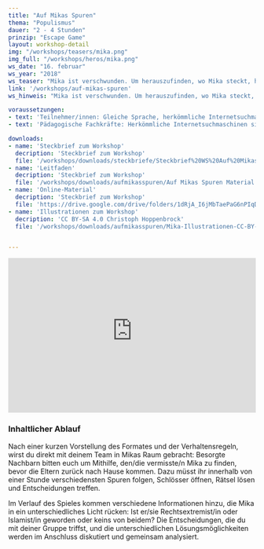 ```yaml
---
title: "Auf Mikas Spuren"
thema: "Populismus"
dauer: "2 - 4 Stunden"
prinzip: "Escape Game"
layout: workshop-detail
img: "/workshops/teasers/mika.png"
img_full: "/workshops/heros/mika.png"
ws_date: "16. februar"
ws_year: "2018"
ws_teaser: "Mika ist verschwunden. Um herauszufinden, wo Mika steckt, hast du eine Stunde Zeit, um in seinem Zimmer auf Spurensuche zu gehen und das Rätsel zu lösen!"
link: '/workshops/auf-mikas-spuren'
ws_hinweis: "Mika ist verschwunden. Um herauszufinden, wo Mika steckt, hast du eine Stunde Zeit, um in seinem Zimmer auf Spurensuche zu gehen und das Rätsel zu lösen!"

voraussetzungen:
- text: 'Teilnehmer/innen: Gleiche Sprache, herkömmliche Internetsuchmaschinen sind bekannt'
- text: 'Pädagogische Fachkräfte: Herkömmliche Internetsuchmaschinen sind bekannt, Interesse an Methoden zu Fake News'

downloads:
- name: 'Steckbrief zum Workshop'
  decription: 'Steckbrief zum Workshop'
  file: '/workshops/downloads/steckbriefe/Steckbrief%20WS%20Auf%20Mikas%20Spuren.pdf'
- name: 'Leitfaden'
  decription: 'Steckbrief zum Workshop'
  file: '/workshops/downloads/aufmikasspuren/Auf Mikas Spuren Material.zip'
- name: 'Online-Material'
  decription: 'Steckbrief zum Workshop'
  file: 'https://drive.google.com/drive/folders/1dRjA_I6jMbTaePaG6nPIqDSrhNLa56dO?usp=sharing'
- name: 'Illustrationen zum Workshop'
  decription: 'CC BY-SA 4.0 Christoph Hoppenbrock'
  file: '/workshops/downloads/aufmikasspuren/Mika-Illustrationen-CC-BY-SA-4-Christoph-Hoppenbrock.zip'


---
```


<div class="embed-container">
	<iframe width="100%" height="315" src="https://www.youtube-nocookie.com/embed/601tGRpoNB4?rel=0&amp;showinfo=0" frameborder="0" allow="autoplay; encrypted-media" allowfullscreen></iframe>
</div>


<h3>Inhaltlicher Ablauf</h3>

Nach einer kurzen Vorstellung des Formates und der Verhaltensregeln, wirst du  direkt mit deinem Team in Mikas  Raum gebracht: Besorgte Nachbarn bitten euch  um Mithilfe, den/die vermisste/n Mika zu finden, bevor die Eltern zurück nach Hause kommen. Dazu müsst ihr innerhalb von einer Stunde verschiedensten Spuren folgen, Schlösser öffnen, Rätsel lösen und Entscheidungen treffen.

Im Verlauf des Spieles kommen verschiedene Informationen hinzu, die Mika in ein unterschiedliches Licht rücken: Ist er/sie Rechtsextremist/in  oder Islamist/in geworden oder keins von beidem? Die Entscheidungen, die du mit deiner Gruppe triffst, und die unterschiedlichen Lösungsmöglichkeiten werden im Anschluss diskutiert und gemeinsam analysiert.





